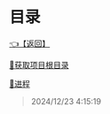 # 目录  


[👈【返回】](/__Catalog__/dotnet/CSharp笔记/__Catalog__CSharp笔记)  


[📜获取项目根目录](/dotnet/CSharp笔记/进程和线程/获取项目根目录.txt)  

[📜进程](/dotnet/CSharp笔记/进程和线程/进程)  







> 2024/12/23 4:15:19

